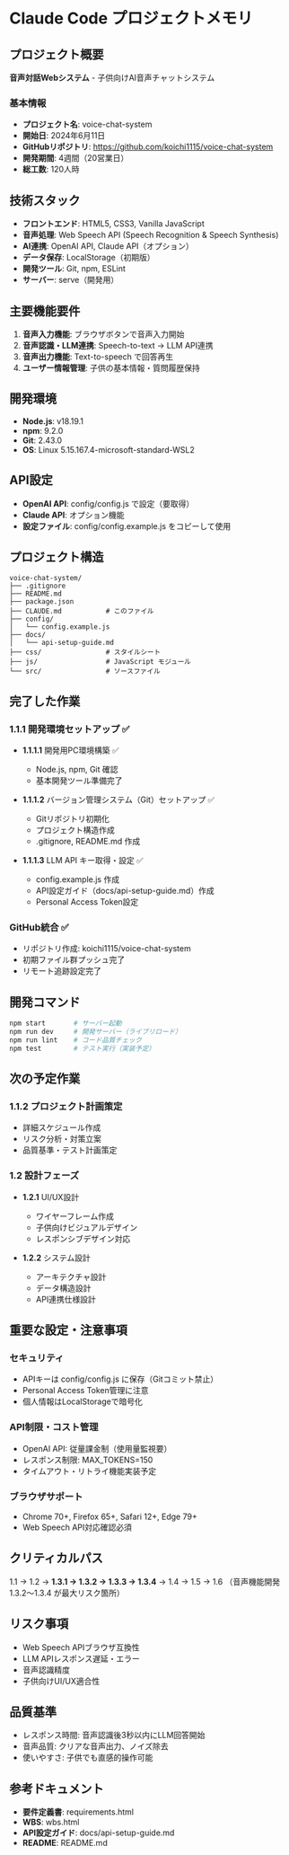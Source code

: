 # Claude Code プロジェクトメモリ

## プロジェクト概要
**音声対話Webシステム** - 子供向けAI音声チャットシステム

### 基本情報
- **プロジェクト名**: voice-chat-system
- **開始日**: 2024年6月11日
- **GitHubリポジトリ**: https://github.com/koichi1115/voice-chat-system
- **開発期間**: 4週間（20営業日）
- **総工数**: 120人時

## 技術スタック
- **フロントエンド**: HTML5, CSS3, Vanilla JavaScript
- **音声処理**: Web Speech API (Speech Recognition & Speech Synthesis)
- **AI連携**: OpenAI API, Claude API（オプション）
- **データ保存**: LocalStorage（初期版）
- **開発ツール**: Git, npm, ESLint
- **サーバー**: serve（開発用）

## 主要機能要件
1. **音声入力機能**: ブラウザボタンで音声入力開始
2. **音声認識・LLM連携**: Speech-to-text → LLM API連携
3. **音声出力機能**: Text-to-speech で回答再生
4. **ユーザー情報管理**: 子供の基本情報・質問履歴保持

## 開発環境
- **Node.js**: v18.19.1
- **npm**: 9.2.0
- **Git**: 2.43.0
- **OS**: Linux 5.15.167.4-microsoft-standard-WSL2

## API設定
- **OpenAI API**: config/config.js で設定（要取得）
- **Claude API**: オプション機能
- **設定ファイル**: config/config.example.js をコピーして使用

## プロジェクト構造
```
voice-chat-system/
├── .gitignore
├── README.md
├── package.json
├── CLAUDE.md           # このファイル
├── config/
│   └── config.example.js
├── docs/
│   └── api-setup-guide.md
├── css/                # スタイルシート
├── js/                 # JavaScript モジュール
└── src/                # ソースファイル
```

## 完了した作業

### 1.1.1 開発環境セットアップ ✅
- **1.1.1.1** 開発用PC環境構築 ✅
  - Node.js, npm, Git 確認
  - 基本開発ツール準備完了
  
- **1.1.1.2** バージョン管理システム（Git）セットアップ ✅
  - Gitリポジトリ初期化
  - プロジェクト構造作成
  - .gitignore, README.md 作成
  
- **1.1.1.3** LLM API キー取得・設定 ✅
  - config.example.js 作成
  - API設定ガイド（docs/api-setup-guide.md）作成
  - Personal Access Token設定

### GitHub統合 ✅
- リポジトリ作成: koichi1115/voice-chat-system
- 初期ファイル群プッシュ完了
- リモート追跡設定完了

## 開発コマンド
```bash
npm start       # サーバー起動
npm run dev     # 開発サーバー（ライブリロード）
npm run lint    # コード品質チェック
npm test        # テスト実行（実装予定）
```

## 次の予定作業

### 1.1.2 プロジェクト計画策定
- 詳細スケジュール作成
- リスク分析・対策立案
- 品質基準・テスト計画策定

### 1.2 設計フェーズ
- **1.2.1** UI/UX設計
  - ワイヤーフレーム作成
  - 子供向けビジュアルデザイン
  - レスポンシブデザイン対応
  
- **1.2.2** システム設計
  - アーキテクチャ設計
  - データ構造設計
  - API連携仕様設計

## 重要な設定・注意事項

### セキュリティ
- APIキーは config/config.js に保存（Gitコミット禁止）
- Personal Access Token管理に注意
- 個人情報はLocalStorageで暗号化

### API制限・コスト管理
- OpenAI API: 従量課金制（使用量監視要）
- レスポンス制限: MAX_TOKENS=150
- タイムアウト・リトライ機能実装予定

### ブラウザサポート
- Chrome 70+, Firefox 65+, Safari 12+, Edge 79+
- Web Speech API対応確認必須

## クリティカルパス
1.1 → 1.2 → **1.3.1 → 1.3.2 → 1.3.3 → 1.3.4** → 1.4 → 1.5 → 1.6
（音声機能開発 1.3.2〜1.3.4 が最大リスク箇所）

## リスク事項
- Web Speech APIブラウザ互換性
- LLM APIレスポンス遅延・エラー
- 音声認識精度
- 子供向けUI/UX適合性

## 品質基準
- レスポンス時間: 音声認識後3秒以内にLLM回答開始
- 音声品質: クリアな音声出力、ノイズ除去
- 使いやすさ: 子供でも直感的操作可能

## 参考ドキュメント
- **要件定義書**: requirements.html
- **WBS**: wbs.html
- **API設定ガイド**: docs/api-setup-guide.md
- **README**: README.md